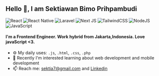
## Hello 👋, I am Sektiawan Bimo Prihpambudi


![React](https://img.shields.io/badge/react-%2320232a.svg?style=for-the-badge&logo=react&logoColor=%2361DAFB)
![React Native](https://img.shields.io/badge/react_native-%2320232a.svg?style=for-the-badge&logo=react&logoColor=%2361DAFB)
![Laravel](https://img.shields.io/badge/laravel-%23FF2D20.svg?style=for-the-badge&logo=laravel&logoColor=white)
![Next JS](https://img.shields.io/badge/Next-black?style=for-the-badge&logo=next.js&logoColor=white)
![TailwindCSS](https://img.shields.io/badge/tailwindcss-%2338B2AC.svg?style=for-the-badge&logo=tailwind-css&logoColor=white)
![NodeJS](https://img.shields.io/badge/node.js-6DA55F?style=for-the-badge&logo=node.js&logoColor=white)
![JavaScript](https://img.shields.io/badge/javascript-%23323330.svg?style=for-the-badge&logo=javascript&logoColor=%23F7DF1E)

#### I'm a Frontend Engineer. Work hybrid from Jakarta,Indonesia. Love javaScript <3.

- ⚙️ My daily uses: `.js`, `.html`, `.css`, `.php`
- 🌱 Recently I'm interested learning about web development and mobile development
- 📫 Reach me: [sektia7@gmail.com](mailto:sektia7@gmail.com) and [Linkedin](https://www.linkedin.com/in/baiim-dev/)



